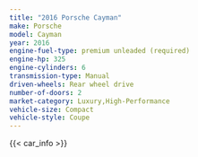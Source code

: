 ```yaml
---
title: "2016 Porsche Cayman"
make: Porsche
model: Cayman
year: 2016
engine-fuel-type: premium unleaded (required)
engine-hp: 325
engine-cylinders: 6
transmission-type: Manual
driven-wheels: Rear wheel drive
number-of-doors: 2
market-category: Luxury,High-Performance
vehicle-size: Compact
vehicle-style: Coupe
---
```


{{< car_info >}}
